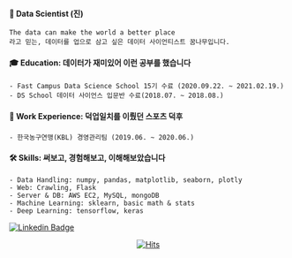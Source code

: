 #### 🌱 Data Scientist (진) 
```
The data can make the world a better place
라고 믿는, 데이터를 업으로 삼고 싶은 데이터 사이언티스트 꿈나무입니다.
```

#### 🎓 Education: 데이터가 재미있어 이런 공부를 했습니다
```
- Fast Campus Data Science School 15기 수료 (2020.09.22. ~ 2021.02.19.)
- DS School 데이터 사이언스 입문반 수료(2018.07. ~ 2018.08.)
```

#### 🏀 Work Experience: 덕업일치를 이뤘던 스포츠 덕후
```
- 한국농구연맹(KBL) 경영관리팀 (2019.06. ~ 2020.06.)
```

#### 🛠️ Skills: 써보고, 경험해보고, 이해해보았습니다
```
- Data Handling: numpy, pandas, matplotlib, seaborn, plotly
- Web: Crawling, Flask
- Server & DB: AWS EC2, MySQL, mongoDB
- Machine Learning: sklearn, basic math & stats
- Deep Learning: tensorflow, keras
```
  [![Linkedin Badge](https://img.shields.io/badge/-LinkedIn-blue?style=flat-square&logo=Linkedin&logoColor=white&link=https://www.linkedin.com/in/seong-yun-byeon-8183a8113/)](www.linkedin.com/in/kkobooc2152)

  <div align=center>
    
  [![Hits](https://hits.seeyoufarm.com/api/count/incr/badge.svg?url=https%3A%2F%2Fgithub.com%2Fkkobooc&count_bg=%23E51E1E&title_bg=%231D1D1D&icon=&icon_color=%23E7E7E7&title=hits&edge_flat=false)](https://hits.seeyoufarm.com)
  
  </div>
    
